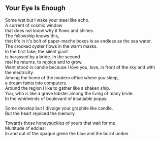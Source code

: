 Your Eye Is Enough
------------------
Some wet but I wake your steel like echo.  
A current of cosmic window  
that does not know why it flows and shines.  
The fellowship knows this,  
that life in it's bolt of paper-mache boxes is as endless as the sea water.  
The crooked oyster flows in the warm masks.  
In the first take, the silent giant  
is harassed by a bride. In the second  
reel he returns, to rejoice and to grow.  
Went stood in candle because I love you, love, in front of the sky and with the electricity.  
Among the home of the modern office where you sleep,  
a dream faints into computers.  
Around the region I like to gather like a shaken ship.  
You, who is like a grave lobster among the living of many bride.  
In the whirlwinds of boulevard of insatiable poppy.  
  
Some develop but I divulge your graphite like candle.  
But the heart rejoiced the memory.  
  
Towards those honeysuckles of yours that wait for me.  
Multitude of eddies!  
In and out of the opaque green the blue and the burnt umber  
